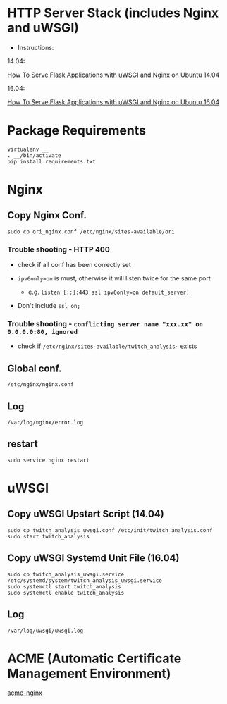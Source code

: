 # HTTP Server Stack (includes Nginx and uWSGI)

* Instructions:

14.04:

[How To Serve Flask Applications with uWSGI and Nginx on Ubuntu 14.04](https://www.digitalocean.com/community/tutorials/how-to-serve-flask-applications-with-uwsgi-and-nginx-on-ubuntu-14-04)

16.04:

[How To Serve Flask Applications with uWSGI and Nginx on Ubuntu 16.04](https://www.digitalocean.com/community/tutorials/how-to-serve-flask-applications-with-uwsgi-and-nginx-on-ubuntu-16-04)

# Package Requirements

```
virtualenv __
. __/bin/activate
pip install requirements.txt
```

# Nginx

## Copy Nginx Conf.

```
sudo cp ori_nginx.conf /etc/nginx/sites-available/ori
```

### Trouble shooting - HTTP 400

* check if all conf has been correctly set

* `ipv6only=on` is must, otherwise it will listen twice for the same port

  * e.g. `listen [::]:443 ssl ipv6only=on default_server;`

* Don't include `ssl on;`

### Trouble shooting - `conflicting server name "xxx.xx" on 0.0.0.0:80, ignored`

* check if `/etc/nginx/sites-available/twitch_analysis~` exists

## Global conf.

```
/etc/nginx/nginx.conf
```

## Log

```
/var/log/nginx/error.log
```

## restart

```
sudo service nginx restart
```

# uWSGI

## Copy uWSGI Upstart Script (14.04)

```
sudo cp twitch_analysis_uwsgi.conf /etc/init/twitch_analysis.conf
sudo start twitch_analysis
```

## Copy uWSGI Systemd Unit File (16.04)

```
sudo cp twitch_analysis_uwsgi.service /etc/systemd/system/twitch_analysis_uwsgi.service
sudo systemctl start twitch_analysis
sudo systemctl enable twitch_analysis
```

## Log

```
/var/log/uwsgi/uwsgi.log
```

# ACME (Automatic Certificate Management Environment)

[acme-nginx](https://github.com/kshcherban/acme-nginx)

